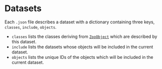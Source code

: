# Datasets

Each `.json` file describes a dataset with a dictionary containing three keys, `classes`, `include`, `objects`.

* `classes` lists the classes deriving from [`ZooObject`](https://github.com/DiscreteZOO/DiscreteZOO-spec/blob/master/ZooObject.json) which are described by this dataset.
* `include` lists the datasets whose objects will be included in the current dataset.
* `objects` lists the unique IDs of the objects which will be included in the current dataset.
